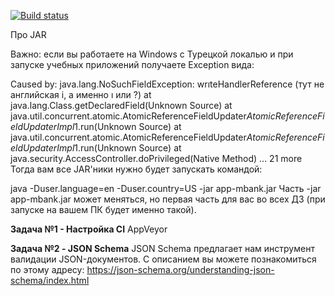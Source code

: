 [![Build status](https://ci.appveyor.com/api/projects/status/ikam6m5bhv3xsy1j?svg=true)](https://ci.appveyor.com/project/PerochenkoVA/ci-json-api)


Про JAR

Важно: если вы работаете на Windows с Турецкой локалью и при запуске учебных приложений получаете Exception вида:

Caused by: java.lang.NoSuchFieldException: wrıteHandlerReference (тут не английская i, а именно ı или ?)
at java.lang.Class.getDeclaredField(Unknown Source)
at java.util.concurrent.atomic.AtomicReferenceFieldUpdater$AtomicReferenceFieldUpdaterImpl$1.run(Unknown Source)
at java.util.concurrent.atomic.AtomicReferenceFieldUpdater$AtomicReferenceFieldUpdaterImpl$1.run(Unknown Source)
at java.security.AccessController.doPrivileged(Native Method)
... 21 more
Тогда вам все JAR'ники нужно будет запускать командой:

java -Duser.language=en -Duser.country=US -jar app-mbank.jar
Часть -jar app-mbank.jar может меняться, но первая часть для вас во всех ДЗ (при запуске на вашем ПК будет именно такой).


**Задача №1 - Настройка CI**
AppVeyor

**Задача №2 - JSON Schema**
JSON Schema предлагает нам инструмент валидации JSON-документов. С описанием вы можете познакомиться по этому адресу: https://json-schema.org/understanding-json-schema/index.html